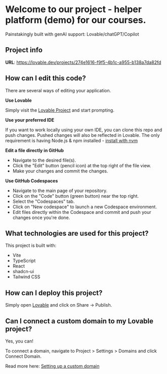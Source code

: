 # Welcome to our project - helper platform (demo) for our courses.

Painstakingly built with genAI support: Lovable/chatGPT/Copilot

## Project info

**URL**: https://lovable.dev/projects/274e1616-f9f5-4b1c-a955-b138a7da82fd

## How can I edit this code?

There are several ways of editing your application.

**Use Lovable**

Simply visit the [Lovable Project](https://lovable.dev/projects/274e1616-f9f5-4b1c-a955-b138a7da82fd) and start prompting.


**Use your preferred IDE**

If you want to work locally using your own IDE, you can clone this repo and push changes. Pushed changes will also be reflected in Lovable.
The only requirement is having Node.js & npm installed - [install with nvm](https://github.com/nvm-sh/nvm#installing-and-updating)

**Edit a file directly in GitHub**

- Navigate to the desired file(s).
- Click the "Edit" button (pencil icon) at the top right of the file view.
- Make your changes and commit the changes.

**Use GitHub Codespaces**

- Navigate to the main page of your repository.
- Click on the "Code" button (green button) near the top right.
- Select the "Codespaces" tab.
- Click on "New codespace" to launch a new Codespace environment.
- Edit files directly within the Codespace and commit and push your changes once you're done.

## What technologies are used for this project?

This project is built with:

- Vite
- TypeScript
- React
- shadcn-ui
- Tailwind CSS

## How can I deploy this project?

Simply open [Lovable](https://lovable.dev/projects/274e1616-f9f5-4b1c-a955-b138a7da82fd) and click on Share -> Publish.

## Can I connect a custom domain to my Lovable project?

Yes, you can!

To connect a domain, navigate to Project > Settings > Domains and click Connect Domain.

Read more here: [Setting up a custom domain](https://docs.lovable.dev/features/custom-domain#custom-domain)
